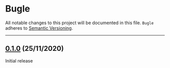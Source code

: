 # Bugle

All notable changes to this project will be documented in this file. `Bugle` adheres to [Semantic Versioning](http://semver.org).

---
## [0.1.0](https://github.com/ABridoux/bugle/tree/0.1.0) (25/11/2020)

Initial release
